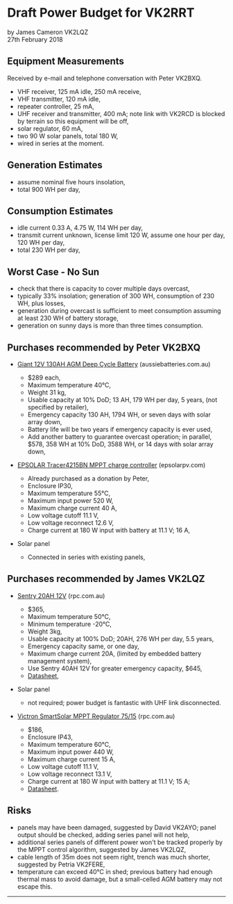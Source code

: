 # Draft Power Budget for VK2RRT

by James Cameron VK2LQZ<br>
27th February 2018


## Equipment Measurements

Received by e-mail and telephone conversation with Peter VK2BXQ.

* VHF receiver, 125 mA idle, 250 mA receive,
* VHF transmitter, 120 mA idle,
* repeater controller, 25 mA,
* UHF receiver and transmitter, 400 mA; note link with VK2RCD is blocked by terrain so this equipment will be off,
* solar regulator, 60 mA,
* two 90 W solar panels, total 180 W,
* wired in series at the moment.

## Generation Estimates

* assume nominal five hours insolation,
* total 900 WH per day,

## Consumption Estimates

* idle current 0.33 A, 4.75 W, 114 WH per day,
* transmit current unknown, license limit 120 W, assume one hour per day, 120 WH per day,
* total 230 WH per day,

## Worst Case - No Sun

* check that there is capacity to cover multiple days overcast,
* typically 33% insolation; generation of 300 WH, consumption of 230 WH, plus losses,
* generation during overcast is sufficient to meet consumption assuming at least 230 WH of battery storage,
* generation on sunny days is more than three times consumption.

## Purchases recommended by Peter VK2BXQ

* [Giant 12V 130AH AGM Deep Cycle Battery](https://www.aussiebatteries.com.au/batteries/deep-cycle-agm/130ah-12v-agm-deep-cycle-battery) (aussiebatteries.com.au)
    * $289 each,
    * Maximum temperature 40&deg;C,
    * Weight 31 kg,
    * Usable capacity at 10% DoD; 13 AH, 179 WH per day, 5 years, (not specified by retailer),
    * Emergency capacity 130 AH, 1794 WH, or seven days with solar array down,
    * Battery life will be two years if emergency capacity is ever used,
    * Add another battery to guarantee overcast operation; in parallel, $578, 358 WH at 10% DoD, 3588 WH, or 14 days with solar array down,

* [EPSOLAR Tracer4215BN MPPT charge controller](http://www.epsolarpv.com/en/index.php/Product/pro_content/id/573/am_id/136) (epsolarpv.com)

    * Already purchased as a donation by Peter,
    * Enclosure IP30,
    * Maximum temperature 55&deg;C,
    * Maximum input power 520 W,
    * Maximum charge current 40 A,
    * Low voltage cutoff 11.1 V,
    * Low voltage reconnect 12.6 V,
    * Charge current at 180 W input with battery at 11.1 V; 16 A,

* Solar panel

    * Connected in series with existing panels,

## Purchases recommended by James VK2LQZ

* [Sentry 20AH 12V](https://www.rpc.com.au/catalog/sentry-lithium-battery-20ah-12v-p-4586.html) (rpc.com.au)

    * $365,
    * Maximum temperature 50&deg;C,
    * Minimum temperature -20&deg;C,
    * Weight 3kg,
    * Usable capacity at 100% DoD; 20AH, 276 WH per day, 5.5 years,
    * Emergency capacity same, or one day,
    * Maximum charge current 20A, (limited by embedded battery management system),
    * Use Sentry 40AH 12V for greater emergency capacity, $645,
    * [Datasheet](https://www.rpc.com.au/pdf/sentry_12V20S_datasheet.pdf),

* Solar panel

    * not required; power budget is fantastic with UHF link disconnected.

* [Victron SmartSolar MPPT Regulator 75/15](https://www.rpc.com.au/catalog/victron-smartsolar-mppt-regulator-75v-15a-p-4624.html) (rpc.com.au)

    * $186,
    * Enclosure IP43,
    * Maximum temperature 60&deg;C,
    * Maximum input power 440 W,
    * Maximum charge current 15 A,
    * Low voltage cutoff 11.1 V,
    * Low voltage reconnect 13.1 V,
    * Charge current at 180 W input with battery at 11.1 V; 15 A;
    * [Datasheet](https://www.rpc.com.au/pdf/victron_SmartSolar_MPPT_75-100_10-20_datasheet.pdf).

## Risks

* panels may have been damaged, suggested by David VK2AYO; panel output should be checked, adding series panel will not help,
* additional series panels of different power won't be tracked properly by the MPPT control algorithm, suggested by James VK2LQZ,
* cable length of 35m does not seem right, trench was much shorter, suggested by Petria VK2FERE,
* temperature can exceed 40&deg;C in shed; previous battery had enough thermal mass to avoid damage, but a small-celled AGM battery may not escape this.

----
